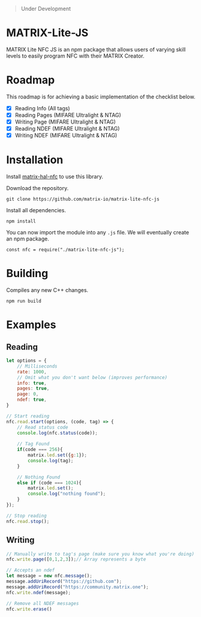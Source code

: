 > Under Development

# MATRIX-Lite-JS

MATRIX Lite NFC JS is an npm package that allows users of varying skill levels to easily program NFC with their MATRIX Creator.

# Roadmap
This roadmap is for achieving a basic implementation of the checklist below.
- [x] Reading Info  (All tags)
- [x] Reading Pages (MIFARE Ultralight & NTAG)
- [x] Writing Page  (MIFARE Ultralight & NTAG)
- [x] Reading NDEF  (MIFARE Ultralight & NTAG)
- [x] Writing NDEF  (MIFARE Ultralight & NTAG)

# Installation
Install [matrix-hal-nfc](https://github.com/matrix-io/matrix-hal-nfc) to use this library.

Download the repository.
```
git clone https://github.com/matrix-io/matrix-lite-nfc-js
```

Install all dependencies.
```
npm install
```

You can now import the module into any `.js` file. We will eventually create an npm package.
```
const nfc = require("./matrix-lite-nfc-js");
```


# Building
Compiles any new C++ changes.
```
npm run build
```

# Examples

## Reading
```js
let options = {
    // Milliseconds
    rate: 1000,
    // Omit what you don't want below (improves performance)
    info: true,     
    pages: true,
    page: 0,
    ndef: true,
}

// Start reading
nfc.read.start(options, (code, tag) => {
    // Read status code
    console.log(nfc.status(code));
    
    // Tag Found
    if(code === 256){
        matrix.led.set({g:1});
        console.log(tag);
    }

    // Nothing Found
    else if (code === 1024){
        matrix.led.set();
        console.log("nothing found");
    }
});

// Stop reading
nfc.read.stop();
```

## Writing
```js
// Manually write to tag's page (make sure you know what you're doing)
nfc.write.page([0,1,2,3]);// Array represents a byte

// Accepts an ndef
let message = new nfc.message();
message.addUriRecord("https://github.com");
message.addUriRecord("https://community.matrix.one");
nfc.write.ndef(message);

// Remove all NDEF messages
nfc.write.erase()
```